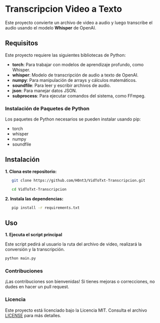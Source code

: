 # Transcripcion Video a Texto

Este proyecto convierte un archivo de video a audio y luego transcribe el audio usando el modelo **Whisper** de OpenAI.

## Requisitos

Este proyecto requiere las siguientes bibliotecas de Python:

- **torch**: Para trabajar con modelos de aprendizaje profundo, como Whisper.
- **whisper**: Modelo de transcripción de audio a texto de OpenAI.
- **numpy**: Para manipulación de arrays y cálculos matemáticos.
- **soundfile**: Para leer y escribir archivos de audio.
- **json**: Para manejar datos JSON.
- **subprocess**: Para ejecutar comandos del sistema, como FFmpeg.

### Instalación de Paquetes de Python

Los paquetes de Python necesarios se pueden instalar usando pip:

- torch
- whisper
- numpy
- soundfile

## Instalación

**1. Clona este repositorio:**

```bash
   git clone https://github.com/H0nt3/VidToTxt-Transcripcion.git
```

```bash
   cd VidToTxt-Transcripcion
```

**2. Instala las dependencias:**

```bash
   pip install -r requirements.txt
```

## Uso

**1. Ejecuta el script principal**

Este script pedirá al usuario la ruta del archivo de video, realizará la conversión y la transcripción.

```bash
python main.py
```

### Contribuciones

¡Las contribuciones son bienvenidas! Si tienes mejoras o correcciones, no dudes en hacer un pull request.

### Licencia

Este proyecto está licenciado bajo la Licencia MIT. Consulta el archivo [LICENSE](./LICENSE) para más detalles.
